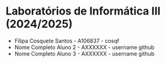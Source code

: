 # Laboratórios de Informática III (2024/2025)

* Filipa Cosquete Santos - A106837 - cosqf
* Nome Completo Aluno 2 - AXXXXXX - username github
* Nome Completo Aluno 3 - AXXXXXX - username github
